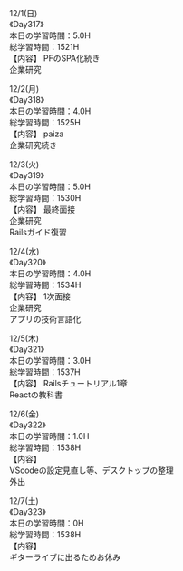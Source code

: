 12/1(日)<br>
《Day317》<br>
本日の学習時間：5.0H<br>
総学習時間：1521H<br>
【内容】
PFのSPA化続き<br>
企業研究<br>

12/2(月)<br>
《Day318》<br>
本日の学習時間：4.0H<br>
総学習時間：1525H<br>
【内容】
paiza<br>
企業研究続き<br>

12/3(火)<br>
《Day319》<br>
本日の学習時間：5.0H<br>
総学習時間：1530H<br>
【内容】
最終面接<br>
企業研究<br>
Railsガイド復習<br>

12/4(水)<br>
《Day320》<br>
本日の学習時間：4.0H<br>
総学習時間：1534H<br>
【内容】
1次面接<br>
企業研究<br>
アプリの技術言語化<br>

12/5(木)<br>
《Day321》<br>
本日の学習時間：3.0H<br>
総学習時間：1537H<br>
【内容】
Railsチュートリアル1章<br>
Reactの教科書<br>

12/6(金)<br>
《Day322》<br>
本日の学習時間：1.0H<br>
総学習時間：1538H<br>
【内容】<br>
VScodeの設定見直し等、デスクトップの整理<br>
外出<br>

12/7(土)<br>
《Day323》<br>
本日の学習時間：0H<br>
総学習時間：1538H<br>
【内容】<br>
ギターライブに出るためお休み<br>